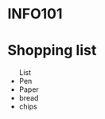 # INFO101 

<h1> Shopping list </h1>
<ul>List 
	<li> Pen </li>
	<li> Paper </li>
	<li> bread </li>
	<li> chips </li>
  </ul>
